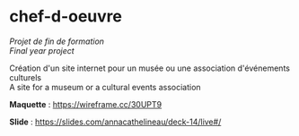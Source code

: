 # chef-d-oeuvre
_Projet de fin de formation_  
_Final year project_  

Création d'un site internet pour un musée ou une association d'événements culturels  
A site for a museum or a cultural events association  

**Maquette** : https://wireframe.cc/30UPT9

**Slide** : https://slides.com/annacathelineau/deck-14/live#/


